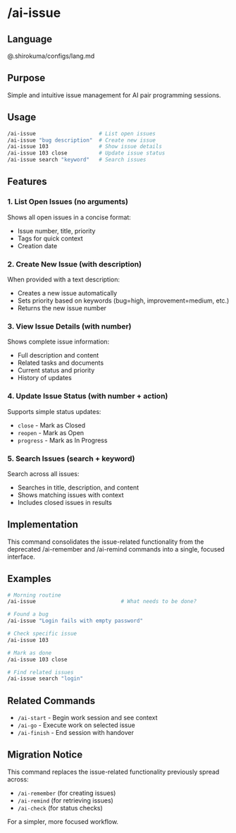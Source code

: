 # /ai-issue

## Language

@.shirokuma/configs/lang.md

## Purpose

Simple and intuitive issue management for AI pair programming sessions.

## Usage

```bash
/ai-issue                    # List open issues
/ai-issue "bug description"  # Create new issue
/ai-issue 103                # Show issue details
/ai-issue 103 close          # Update issue status
/ai-issue search "keyword"   # Search issues
```

## Features

### 1. List Open Issues (no arguments)
Shows all open issues in a concise format:
- Issue number, title, priority
- Tags for quick context
- Creation date

### 2. Create New Issue (with description)
When provided with a text description:
- Creates a new issue automatically
- Sets priority based on keywords (bug=high, improvement=medium, etc.)
- Returns the new issue number

### 3. View Issue Details (with number)
Shows complete issue information:
- Full description and content
- Related tasks and documents
- Current status and priority
- History of updates

### 4. Update Issue Status (with number + action)
Supports simple status updates:
- `close` - Mark as Closed
- `reopen` - Mark as Open
- `progress` - Mark as In Progress

### 5. Search Issues (search + keyword)
Search across all issues:
- Searches in title, description, and content
- Shows matching issues with context
- Includes closed issues in results

## Implementation

This command consolidates the issue-related functionality from the deprecated /ai-remember and /ai-remind commands into a single, focused interface.

## Examples

```bash
# Morning routine
/ai-issue                           # What needs to be done?

# Found a bug
/ai-issue "Login fails with empty password"

# Check specific issue
/ai-issue 103

# Mark as done
/ai-issue 103 close

# Find related issues
/ai-issue search "login"
```

## Related Commands

- `/ai-start` - Begin work session and see context
- `/ai-go` - Execute work on selected issue
- `/ai-finish` - End session with handover

## Migration Notice

This command replaces the issue-related functionality previously spread across:
- `/ai-remember` (for creating issues)
- `/ai-remind` (for retrieving issues)
- `/ai-check` (for status checks)

For a simpler, more focused workflow.